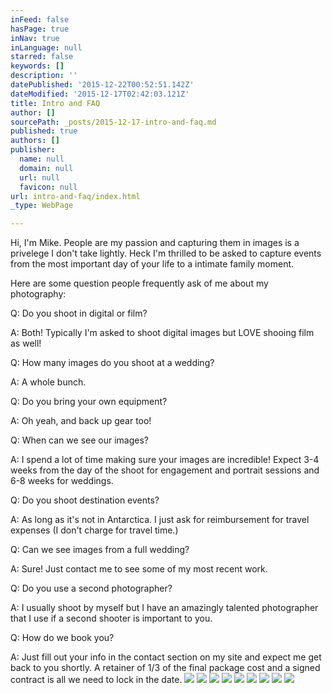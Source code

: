 ```yaml
---
inFeed: false
hasPage: true
inNav: true
inLanguage: null
starred: false
keywords: []
description: ''
datePublished: '2015-12-22T00:52:51.142Z'
dateModified: '2015-12-17T02:42:03.121Z'
title: Intro and FAQ
author: []
sourcePath: _posts/2015-12-17-intro-and-faq.md
published: true
authors: []
publisher:
  name: null
  domain: null
  url: null
  favicon: null
url: intro-and-faq/index.html
_type: WebPage

---
```

Hi, I'm Mike.   People are my passion and capturing them in images is a privelege I don't take lightly.  Heck I'm thrilled to be asked to capture events from the most important day of your life to a intimate family moment.  

Here are some question people frequently ask of me about my photography:

Q: Do you shoot in digital or film?

A: Both!  Typically I'm asked to shoot digital images but LOVE shooing film as well!

Q: How many images do you shoot at a wedding?

A: A whole bunch. 

Q: Do you bring your own equipment? 

A: Oh yeah, and back up gear too!

Q: When can we see our images?

A: I spend a lot of time making sure your images are incredible! Expect 3-4 weeks from the day of the shoot for engagement and portrait sessions and 6-8 weeks for weddings.

Q: Do you shoot destination events?

A: As long as it's not in Antarctica. I just ask for reimbursement for travel expenses (I don't charge for travel time.)

Q: Can we see images from a full wedding?

A: Sure! Just contact me to see some of my most recent work.

Q: Do you use a second photographer?

A: I usually shoot by myself but I have an amazingly talented photographer that I use if a second shooter is important to you.

Q: How do we book you?

A: Just fill out your info in the contact section on my site and expect me get back to you shortly. A retainer of 1/3 of the final package cost and a signed contract is all we need to lock in the date.
![](https://the-grid-user-content.s3-us-west-2.amazonaws.com/fdc79af2-3d11-4a79-b711-068ece2613a2.jpg)
![](https://the-grid-user-content.s3-us-west-2.amazonaws.com/e1271470-4542-4ad8-a332-3cd64aff31b8.jpg)
![](https://the-grid-user-content.s3-us-west-2.amazonaws.com/d333a458-2dba-4b7c-8e1a-643ece15e2b1.jpg)
![](https://the-grid-user-content.s3-us-west-2.amazonaws.com/e8fa87ff-1270-41f4-9d0d-a4e2238d8bf3.jpg)
![](https://the-grid-user-content.s3-us-west-2.amazonaws.com/69f0cadc-0d2f-4199-afb4-0c8d8d2bb0e7.jpg)
![](https://the-grid-user-content.s3-us-west-2.amazonaws.com/58288464-ff58-48c2-bb19-1fb8a96619e9.jpg)
![](https://the-grid-user-content.s3-us-west-2.amazonaws.com/93fc0f3c-4b81-474f-978c-f624bcc8b3ac.jpg)
![](https://the-grid-user-content.s3-us-west-2.amazonaws.com/1ae1cf1f-938c-4b36-90b0-bae8ce2c0d91.jpg)
![](https://the-grid-user-content.s3-us-west-2.amazonaws.com/7ccb46ca-fba4-4336-aab4-5b090c46c788.jpg)